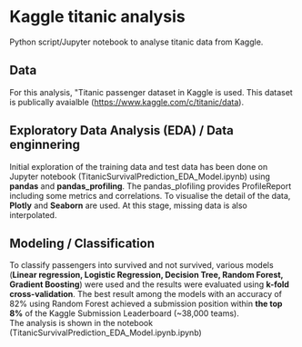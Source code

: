 # Kaggle titanic analysis
Python script/Jupyter notebook to analyse titanic data from Kaggle.

## Data
For this analysis, "Titanic passenger dataset in Kaggle is used. This dataset is publically avaialble (https://www.kaggle.com/c/titanic/data).

## Exploratory Data Analysis (EDA) / Data enginnering
Initial exploration of the training data and test data has been done on Jupyter notebook (TitanicSurvivalPrediction_EDA_Model.ipynb) using **pandas** and **pandas_profiling**. The pandas_plofiling provides ProfileReport including some metrics and correlations. To visualise the detail of the data, **Plotly** and **Seaborn** are used. At this stage, missing data is also interpolated.
  
## Modeling / Classification
To classify passengers into survived and not survived, various models (**Linear regression, Logistic Regression, Decision Tree, Random Forest, Gradient Boosting**) were used and the results were evaluated using **k-fold cross-validation**. The best result among the models with an accuracy of 82% using Random Forest achieved a submission position within **the top 8%** of the Kaggle Submission Leaderboard (~38,000 teams).  
The analysis is shown in the notebook (TitanicSurvivalPrediction_EDA_Model.ipynb.ipynb)

